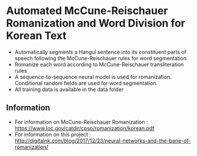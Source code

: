 Automated McCune-Reischauer Romanization and Word Division for Korean Text
=====

* Automatically segments a Hangul sentence into its constituent parts of speech following the McCune-Reischauer rules for word segmentation
* Romanize each word according to McCune-Reischauer transliteration rules 
* A sequence-to-sequence neural model is used for romanization. Conditional random fields are used for word segmentation.
* All training data is available in the data folder

Information
----

* For information on McCune-Reischauer Romanization : https://www.loc.gov/catdir/cpso/romanization/korean.pdf
* For information on this project : http://digitalnk.com/blog/2017/12/23/neural-networks-and-the-bane-of-romanization/